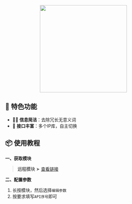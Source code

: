 <div align="center">
    
<img src="https://raw.githubusercontent.com/cc63/Surge/main/Module/Panel/IP-info/Moore/IP.png" width="280">

</div>

## 🌟 特色功能

- 🧑‍🎨 **信息简洁**：去除冗长无意义词
- 📱 **接口丰富**：多个IP库，自主切换

## 📦 使用教程

**一、获取模块**

> **远程模块** ➤ [查看链接](https://raw.githubusercontent.com/cc63/Surge/main/Module/Panel/IP-info/Moore/IP-info.sgmodule)


**二、配置参数**

1. 长按模块，然后选择`编辑参数`
2. 按要求填写`API序号`即可
